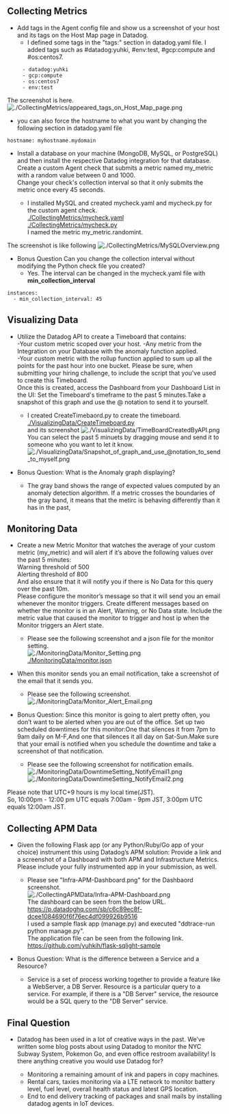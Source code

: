 ## Collecting Metrics  
  
 - Add tags in the Agent config file and show us a screenshot of your host and its tags on the Host Map page in Datadog.  
   - I defined some tags in the "tags:" section in datadog.yaml file.
     I added tags such as #datadog:yuhki, #env:test, #gcp:compute and #os:centos7.   
 ``` tags:
      - datadog:yuhki
      - gcp:compute
      - os:centos7
      - env:test
 ```
 The screenshot is here. ![./CollectingMetrics/appeared_tags_on_Host_Map_page.png](./CollectingMetrics/appeared_tags_on_Host_Map_page.png)    
 
   - you can also force the hostname to what you want by changing the following section in datadog.yaml file
 ``` # Force the hostname to whatever you want. (default: auto-detected)
hostname: myhostname.mydomain
``` 

- Install a database on your machine (MongoDB, MySQL, or PostgreSQL) and then install the respective Datadog integration for that database.  
Create a custom Agent check that submits a metric named my_metric with a random value between 0 and 1000.  
Change your check's collection interval so that it only submits the metric once every 45 seconds.  

  - I installed MySQL and created mycheck.yaml and mycheck.py for the custom agent check.   
 [./CollectingMetrics/mycheck.yaml  ](/CollectingMetrics/mycheck.yaml)     
 [./CollectingMetrics/mycheck.py  ](./CollectingMetrics/mycheck.py)    
I named the metric my_metric.randomint.

The screenshot is like following
 ![./CollectingMetrics/MySQLOverview.png](./CollectingMetrics/MySQLOverview.png)  

- Bonus Question Can you change the collection interval without modifying the Python check file you created?  
  - Yes. The interval can be changed in the mycheck.yaml file with **min_collection_interval**
```   
instances:
  - min_collection_interval: 45
``` 
 
## Visualizing Data    
  
- Utilize the Datadog API to create a Timeboard that contains:  
-Your custom metric scoped over your host. 
-Any metric from the Integration on your Database with the anomaly function applied.  
-Your custom metric with the rollup function applied to sum up all the points for the past hour into one bucket. 
Please be sure, when submitting your hiring challenge, to include the script that you've used to create this Timeboard.   
Once this is created, access the Dashboard from your Dashboard List in the UI: Set the Timeboard's timeframe to the past 5 minutes.Take a snapshot of this graph and use the @ notation to send it to yourself.  

  - I created CreateTimebaord.py to create the timeboard.  
[./VisualizingData/CreateTimeboard.py](./VisualizingData/CreateTimeboard.py)  
and its screenshot
![./VisualizingData/TimeBoardCreatedByAPI.png](./VisualizingData/TimeBoardCreatedByAPI.png)
You can select the past 5 minuets by dragging mouse and send it to someone who you want to let it know.
![./VisualizingData/Snapshot_of_graph_and_use_@notation_to_send_to_myself.png](./VisualizingData/Snapshot_of_graph_and_use_@notation_to_send_to_myself.png)  
  
- Bonus Question: What is the Anomaly graph displaying?  
  - The gray band shows the range of expected values computed by an anomaly detection algorithm. If a metric crosses the boundaries of the gray band, it means that the metirc is behaving differently than it has in the past,  

## Monitoring Data  
  
- Create a new Metric Monitor that watches the average of your custom metric (my_metric) and will alert if it’s above the following values over the past 5 minutes:  
Warning threshold of 500  
Alerting threshold of 800  
And also ensure that it will notify you if there is No Data for this query over the past 10m.  
Please configure the monitor’s message so that it will send you an email whenever the monitor triggers. Create different messages based on whether the monitor is in an Alert, Warning, or No Data state. Include the metric value that caused the monitor to trigger and host ip when the Monitor triggers an Alert state.  
  
  - Please see the following screenshot and a json file for the monitor setting.   
![./MonitoringData/Monitor_Setting.png](./MonitoringData/Monitor_Setting.png)    
[./MonitoringData/monitor.json](./MonitoringData/monitor.json)  
  
- When this monitor sends you an email notification, take a screenshot of the email that it sends you.  
  
  - Please see the following screenshot.   
![./MonitoringData/Monitor_Alert_Email.png](./MonitoringData/Monitor_Alert_Email.png)  
  
- Bonus Question: Since this monitor is going to alert pretty often, you don’t want to be alerted when you are out of the office. Set up two scheduled downtimes for this monitor:One that silences it from 7pm to 9am daily on M-F,And one that silences it all day on Sat-Sun.Make sure that your email is notified when you schedule the downtime and take a screenshot of that notification.
  
  - Please see the following screenshot for notification emails.  
![./MonitoringData/DowntimeSetting_NotifyEmail1.png](./MonitoringData/DowntimeSetting_NotifyEmail1.png)      
![./MonitoringData/DowntimeSetting_NotifyEmail2.png](./MonitoringData/DowntimeSetting_NotifyEmail2.png)        
  
Please note that UTC+9 hours is my local time(JST).  
So, 10:00pm - 12:00 pm UTC equals 7:00am - 9pm JST,  3:00pm UTC equals 12:00am JST.  
  
## Collecting APM Data
 
- Given the following Flask app (or any Python/Ruby/Go app of your choice) instrument this using Datadog’s APM solution: 
Provide a link and a screenshot of a Dashboard with both APM and Infrastructure Metrics. Please include your fully instrumented app in your submission, as well.  
 
  - Please see "Infra-APM-Dashboard.png"  for the Dashbaord screenshot.  
![./CollectingAPMData/Infra-APM-Dashboard.png](./CollectingAPMData/Infra-APM-Dashboard.png)  
 The dashboard can be seen from the below URL.
https://p.datadoghq.com/sb/c6c89ec8f-dcee1084690f6f76ec4df099926b9516  
I used a sample flask app (manage.py) and executed  "ddtrace-run python manage.py".   
The application file can be seen from the following link.  
https://github.com/yuhkih/flask-sqlight-sample   

- Bonus Question: What is the difference between a Service and a Resource?  
  - Service is a set of process working together to provide a feature like a WebServer, a DB Server.  Resource is a particular query to a service. 
For example, if there is a "DB Server" service, the resource would be a SQL query to the "DB Server" service.

## Final Question
  
- Datadog has been used in a lot of creative ways in the past. We’ve written some blog posts about using Datadog to monitor the NYC Subway System, Pokemon Go, and even office restroom availability! Is there anything creative you would use Datadog for?   
  
  - Monitoring a remaining amount of ink and papers in copy machines. 
  - Rental cars, taxies monitoring via a LTE network to monitor battery level, fuel level, overall health status and latest GPS location.  
  - End to end delivery tracking of packages and snail mails by installing datadog agents in IoT devices.
